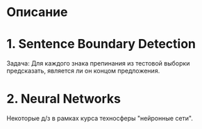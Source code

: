 # Описание

# 1. Sentence Boundary Detection
Задача: 
Для каждого знака препинания из тестовой выборки предсказать, является ли он концом предложения.

# 2. Neural Networks
Некоторые д/з в рамках курса техносферы "нейронные сети". 

